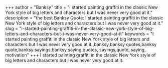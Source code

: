 +++
author = "Banksy"
title = "I started painting graffiti in the classic New York style of big letters and characters but I was never very good at it."
description = "the best Banksy Quote: I started painting graffiti in the classic New York style of big letters and characters but I was never very good at it."
slug = "i-started-painting-graffiti-in-the-classic-new-york-style-of-big-letters-and-characters-but-i-was-never-very-good-at-it"
keywords = "I started painting graffiti in the classic New York style of big letters and characters but I was never very good at it.,banksy,banksy quotes,banksy quote,banksy sayings,banksy saying,quotes, sayings,quote, saying, motivation"
+++
I started painting graffiti in the classic New York style of big letters and characters but I was never very good at it.
